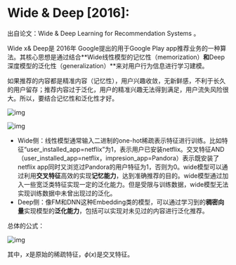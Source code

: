 # Wide & Deep [2016]:

出自论文：Wide & Deep Learning for Recommendation Systems 。

Wide x& Deep是 2016年 Google提出的用于Google Play app推荐业务的一种算法。其核心思想是通过结合**Wide线性模型的记忆性（memorization）**和**Deep深度模型的泛化性（generalization）**来对用户行为信息进行学习建模。

如果推荐的内容都是精准内容（记忆性），用户兴趣收敛，无新鲜感，不利于长久的用户留存；推荐内容过于泛化，用户的精准兴趣无法得到满足，用户流失风险很大。所以，要结合记忆性和泛化性才好。

![img](https://pic1.zhimg.com/v2-8e4235b518f9ea6589e60824df41be1c_b.png)

![img](https://pic1.zhimg.com/v2-0bcf5db620faf08798e863bf4fa259dc_b.png)



- Wide侧：线性模型通常输入二进制的one-hot稀疏表示特征进行训练。比如特征“user_installed_app=netflix”为1，表示用户已安装netflix。交叉特征AND（user_installed_app=netflix，impresion_app=Pandora）表示既安装了netflix app同时又浏览过Pandora的用户特征为1，否则为0。wide模型可以通过利用**交叉特征**高效的实现**记忆能力**，达到准确推荐的目的。wide模型通过加入一些宽泛类特征实现一定的泛化能力。但是受限与训练数据，wide模型无法实现训练数据中未曾出现过的泛化。
- Deep侧：像FM和DNN这种Embedding类的模型，可以通过学习到的**稠密向量**实现模型的**泛化能力**，包括可以实现对未见过的内容进行泛化推荐。

总体的公式：

![img](https://pic1.zhimg.com/v2-e17517e10c5c92f67aac9c26889f6d58_b.png)

其中，$x$是原始的稀疏特征，$\phi(x)$是交叉特征。